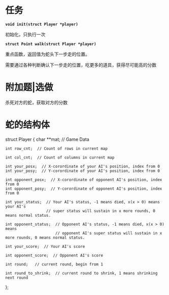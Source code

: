 # 任务

**`void init(struct Player *player)`**

初始化，只执行一次

**`struct Point walk(struct Player *player)`**

重点函数，返回值为蛇头下一步走的位置。

需要通过各种判断确认下一步走的位置，吃更多的道具，获得尽可能高的分数

# 附加题|选做

杀死对方的蛇，获取对方的分数

# 蛇的结构体
struct Player {
    char **mat;  // Game Data

    int row_cnt;  // Count of rows in current map

    int col_cnt;  // Count of columns in current map

    int your_posx;  // X-corordinate of your AI's position, index from 0
    int your_posy;  // Y-corordinate of your AI's position, index from 0

    int opponent_posx;  // X-corordinate of opponent AI's position, index from 0
    int opponent_posy;  // Y-corordinate of opponent AI's position, index from 0

    int your_status;  // Your AI's status, -1 means died, x(x > 0) means your AI's
                      // super status will sustain in x more rounds, 0 means normal status.

    int opponent_status;  // Opponent AI's status, -1 means died, x(x > 0) means
                          // opponent AI's super status will sustain in x more rounds, 0 means normal status.

    int your_score;  // Your AI's score

    int opponent_score;  // Opponent AI's score
    
    int round;   // current round, begin from 1

    int round_to_shrink;  // current round to shrink, 1 means shrinking next round
};



